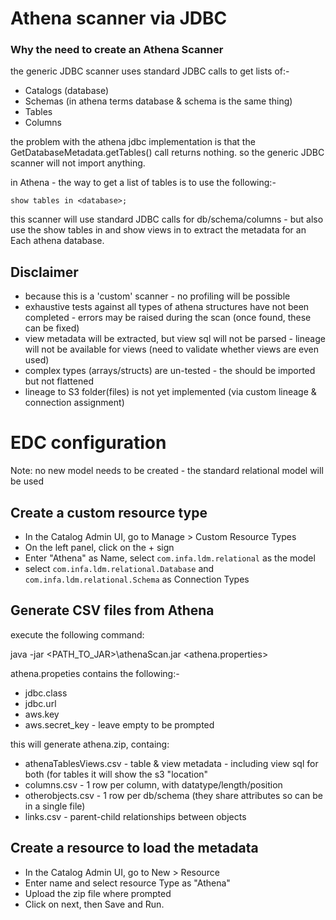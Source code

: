 # Athena scanner via JDBC

### Why the need to create an Athena Scanner

the generic JDBC scanner uses standard JDBC calls to get lists of:-
  * Catalogs (database)
  * Schemas (in athena terms database & schema is the same thing)
  * Tables
  * Columns
  
the problem with the athena jdbc implementation is that the GetDatabaseMetadata.getTables() call returns nothing. so the generic JDBC scanner will not import anything.

in Athena - the way to get a list of tables is to use the following:-

`show tables in <database>;`

this scanner will use standard JDBC calls for db/schema/columns - but also use the show tables in <database> and show views in <database>
to extract the metadata  for an Each athena database.


## Disclaimer

* because this is a 'custom' scanner - no profiling will be possible
* exhaustive tests against all types of athena structures have not been completed - errors may be raised during the scan (once found, these can be fixed)
* view metadata will be extracted, but view sql will not be parsed - lineage will not be available for views (need to validate whether views are even used)
* complex types (arrays/structs) are un-tested - the should be imported but not flattened
* lineage to S3 folder(files) is not yet implemented (via custom lineage & connection assignment)


# EDC configuration

Note:  no new model needs to be created - the standard relational model will be used

Create a custom resource type
-----------------------------

* In the Catalog Admin UI, go to Manage > Custom Resource Types
* On the left panel, click on the + sign
* Enter "Athena" as Name, select `com.infa.ldm.relational` as the model 
* select `com.infa.ldm.relational.Database` and `com.infa.ldm.relational.Schema` as Connection Types


Generate CSV files from Athena
------------------------------------

execute the following command: 

java -jar <PATH_TO_JAR>\athenaScan.jar <athena.properties>

athena.propeties contains the following:-
* jdbc.class
* jdbc.url
* aws.key
* aws.secret_key - leave empty to be prompted

this will generate athena.zip, containg:
* athenaTablesViews.csv - table & view metadata - including view sql for both (for tables it will show the s3 "location"
* columns.csv          - 1 row per column, with datatype/length/position
* otherobjects.csv     - 1 row per db/schema (they share attributes so can be in a single file)
* links.csv            - parent-child relationships between objects


Create a resource to load the metadata
--------------------------------------

* In the Catalog Admin UI, go to New > Resource
* Enter name and select resource Type as "Athena"
* Upload the zip file where prompted
* Click on next, then Save and Run.




